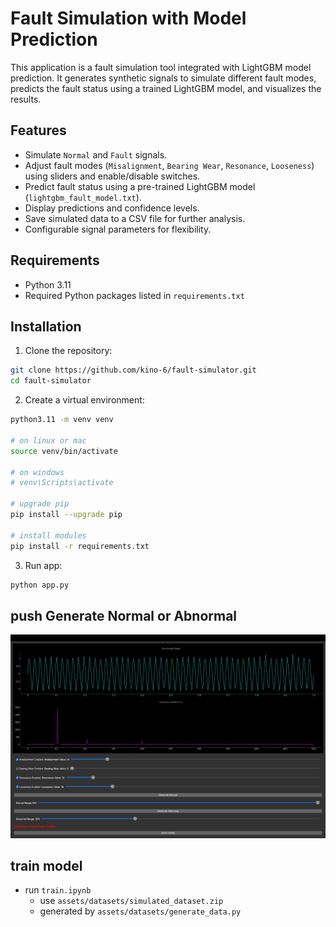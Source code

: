 # Fault Simulation with Model Prediction

This application is a fault simulation tool integrated with LightGBM model prediction. It generates synthetic signals to simulate different fault modes, predicts the fault status using a trained LightGBM model, and visualizes the results.

## Features

- Simulate `Normal` and `Fault` signals.
- Adjust fault modes (`Misalignment`, `Bearing Wear`, `Resonance`, `Looseness`) using sliders and enable/disable switches.
- Predict fault status using a pre-trained LightGBM model (`lightgbm_fault_model.txt`).
- Display predictions and confidence levels.
- Save simulated data to a CSV file for further analysis.
- Configurable signal parameters for flexibility.

## Requirements

- Python 3.11
- Required Python packages listed in `requirements.txt`

## Installation

1. Clone the repository:

```bash
git clone https://github.com/kino-6/fault-simulator.git
cd fault-simulator
```

2. Create a virtual environment:

```bash
python3.11 -m venv venv

# on linux or mac
source venv/bin/activate

# on windows
# venv\Scripts\activate

# upgrade pip
pip install --upgrade pip

# install modules
pip install -r requirements.txt
```

3. Run app:

```bash
python app.py
```

## push Generate Normal or Abnormal

![alt text](assets/docs/demo.jpeg)


## train model

- run `train.ipynb`
  - use `assets/datasets/simulated_dataset.zip`
  - generated by `assets/datasets/generate_data.py`
